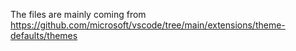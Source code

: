 The files are mainly coming from https://github.com/microsoft/vscode/tree/main/extensions/theme-defaults/themes